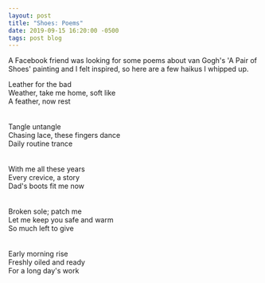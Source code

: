```yaml
---
layout: post
title: "Shoes: Poems"
date: 2019-09-15 16:20:00 -0500
tags: post blog
---
```


A Facebook friend was looking for some poems about van Gogh's 'A Pair of Shoes' painting and I felt inspired, so here are a few haikus I whipped up.

Leather for the bad  
Weather, take me home, soft like  
A feather, now rest  
&nbsp;  
&nbsp;  
Tangle untangle  
Chasing lace, these fingers dance  
Daily routine trance  
&nbsp;  
&nbsp;  
With me all these years  
Every crevice, a story  
Dad's boots fit me now  
&nbsp;  
&nbsp;  
Broken sole; patch me  
Let me keep you safe and warm  
So much left to give  
&nbsp;  
&nbsp;  
Early morning rise  
Freshly oiled and ready  
For a long day's work
